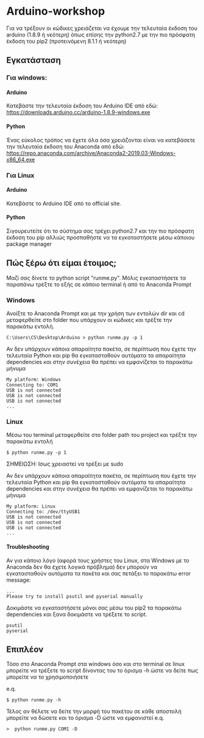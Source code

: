 # Arduino-workshop

Για να τρέξουν οι κώδικες χρειάζεται να έχουμε την 
τελευταία έκδοση του arduino (1.8.9 ή νεότερη) όπως 
επίσης την python2.7 με την πιο πρόσφατη έκδοση 
του pip2 (προτεινόμενη 8.1.1 ή νεότερη) 

## Εγκατάσταση

### Για windows:

#### Arduino
Κατεβάστε την τελευταία έκδοση του Arduino IDE από εδώ:
https://downloads.arduino.cc/arduino-1.8.9-windows.exe

#### Python
Ένας εύκολος τρόπος να έχετε όλα όσα χρειάζονται είναι να 
κατεβάσετε την τελευταία έκδοση του Anaconda από εδώ:
https://repo.anaconda.com/archive/Anaconda2-2019.03-Windows-x86_64.exe


### Για Linux

#### Arduino 
Κατεβάστε το Arduino IDE από το official site.

#### Python
Σιγουρευτείτε ότι το σύστημα σας τρέχει python2.7 και την πιο πρόσφατη
έκδοση του pip αλλιώς προσπαθήστε να τα εγκαταστήσετε μέσω κάποιου 
package manager

## Πώς ξέρω ότι είμαι έτοιμος;
Μαζί σας δίνετε το python script "runme.py". Μόλις εγκαταστήσετε τα παραπάνω τρέξτε το εξής σε κάποιο terminal 
ή από το Anaconda Prompt

### Windows
Ανοίξτε το Anaconda Prompt και με την χρήση των εντολών dir και cd μεταφερθείτε
στο folder που υπάρχουν οι κώδικες και τρέξτε την παρακάτω εντολή.

```
C:\Users\CS\Desktop\Arduino > python runme.py -p 1 
```
Αν δεν υπάρχουν κάποια απαραίτητα πακέτα, σε περίπτωση που έχετε την τελευταία Python και pip θα εγκατασταθούν αυτόματα τα απαραίτητα dependencies και στην συνέχεια θα πρέπει να εμφανίζεται το παρακάτω μήνυμα 

```
My platform: Windows
Connecting to: COM1
USB is not connected
USB is not connected
USB is not connected
...
```

### Linux
Μέσω του terminal μεταφερθείτε στο folder path του project και τρέξτε την παρακάτω εντολή

```
$ python runme.py -p 1
```

ΣΗΜΕΙΩΣΗ: Ισως χρειαστεί να τρέξει με sudo

Αν δεν υπάρχουν κάποια απαραίτητα πακέτα, σε περίπτωση που έχετε την τελευταία Python και pip θα εγκατασταθούν αυτόματα τα απαραίτητα dependencies και στην συνέχεια θα πρέπει να εμφανίζεται το παρακάτω μήνυμα 

```
My platform: Linux
Connecting to: /dev/ttyUSB1
USB is not connected
USB is not connected
USB is not connected
...
```

#### Troubleshooting
Αν για κάποιο λόγο (αφορά τους χρήστες του Linux, στα Windows με το Anaconda δεν θα έχετε λογικά πρόβλημα) δεν μπορούν να εγκατασταθούν αυτόματα τα πακέτα και σας πετάξει το παρακάτω error message:
```
...
Please try to install psutil and pyserial manually
```

Δοκιμάστε να εγκαταστήσετε μόνοι σας μέσω του pip2 τα παρακάτω dependencies και ξανα δοκιμάστε να τρέξετε το script.

```
psutil
pyserial
```

## Επιπλέον
Τόσο στο Anaconda Prompt στα windows όσο και στο terminal σε linux μπορείτε να τρέξετε το script δίνοντας του το όρισμα -h ώστε να δείτε πως μπορείτε να το χρησιμοποιήσετε

e.q.
```
$ python runme.py -h
```

Τέλος αν θέλετε να δείτε την μορφή του πακέτου σε κάθε αποστολή μπορείτε να δώσετε και το όρισμα -D ώστε να εμφανιστεί
e.q.
```
>  python runme.py COM1 -D
```
